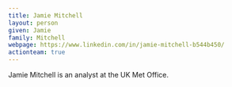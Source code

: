 ```yaml
---
title: Jamie Mitchell
layout: person
given: Jamie
family: Mitchell
webpage: https://www.linkedin.com/in/jamie-mitchell-b544b450/
actionteam: true
---
```


Jamie Mitchell is an analyst at the UK Met Office.
